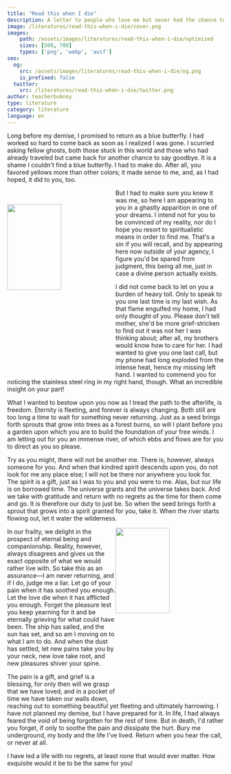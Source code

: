 ```yaml
---
title: "Read this when I die"
description: A letter to people who love me but never had the chance to say goodbye
image: /literatures/read-this-when-i-die/cover.png
images: 
    path: /assets/images/literatures/read-this-when-i-die/optimized
    sizes: [500, 700]
    types: ['png', 'webp', 'avif']
seo:
  og:
    src: /assets/images/literatures/read-this-when-i-die/og.png
    is_prefixed: false
  twitter:
    src: /literatures/read-this-when-i-die/twitter.png
author: teacherbuknoy
type: literature
category: literature
language: en
---
```


Long before my demise, I promised to return as a blue butterfly. I had worked so hard to come back as soon as I realized I was gone. I scurried asking fellow ghosts, both those stuck in this world and those who had already traveled but came back for another chance to say goodbye. It is a shame I couldn't find a blue butterfly. I had to make do. After all, you favored yellows more than other colors; it made sense to me, and, as I had hoped, it did to you, too.

<img src="/assets/images/literatures/Z-but.png" alt="" style="float: left; shape-outside: url(/assets/images/literatures/Z-but.png); width: min(45ch, 50%); shape-margin: 1ch; margin-top: 4ch;">

But I had to make sure you knew it was me, so here I am appearing to you in a ghastly apparition in one of your dreams. I intend not for you to be convinced of my reality, nor do I hope you resort to spiritualistic means in order to find me. That's a sin if you will recall, and by appearing here now outside of your agency, I figure you'd be spared from judgment, this being all me, just in case a divine person actually exists.

I did not come back to let on you a burden of heavy toll. Only to speak to you one last time is my last wish. As that flame engulfed my home, I had only thought of you. Please don't tell mother, she'd be more grief-stricken to find out it was not her I was thinking about; after all, my brothers would know how to care for her. I had wanted to give you one last call, but my phone had long exploded from the intense heat, hence my missing left hand. I wanted to commend you for noticing the stainless steel ring in my right hand, though. What an incredible insight on your part!


What I wanted to bestow upon you now as I tread the path to the afterlife, is freedom. Eternity is fleeting, and forever is always changing. Both still are too long a time to wait for something never returning. Just as a seed brings forth sprouts that grow into trees as a forest burns, so will I plant before you a garden upon which you are to build the foundation of your free winds. I am letting out for you an immense river, of which ebbs and flows are for you to direct as you so please.

Try as you might, there will not be another me. There is, however, always someone for you. And when that kindred spirit descends upon you, do not look for me any place else; I will not be there nor anywhere you look for. The spirit is a gift, just as I was to you and you were to me. Alas, but our life is on borrowed time. The universe grants and the universe takes back. And we take with gratitude and return with no regrets as the time for them come and go. It is therefore our duty to just be. So when the seed brings forth a sprout that grows into a spirit granted for you, take it. When the river starts flowing out, let it water the wilderness.

<img src="/assets/images/literatures/read-this-when-i-die/sugar-maple.png" alt="" style="float: right; shape-outside: url(/assets/images/literatures/read-this-when-i-die/sugar-maple.png); width: min(45ch, 50%);shape-margin: 1ch;">

In our frailty, we delight in the prospect of eternal being and companionship. Reality, however, always disagrees and gives us the exact opposite of what we would rather live with. So take this as an assurance—I am never returning, and if I do, judge me a liar. Let go of your pain when it has soothed you enough. Let the love die when it has afflicted you enough. Forget the pleasure lest you keep yearning for it and be eternally grieving for what could have been. The ship has sailed, and the sun has set, and so am I moving on to what I am to do. And when the dust has settled, let new pains take you by your neck, new love take root, and new pleasures shiver your spine.

The pain is a gift, and grief is a blessing, for only then will we grasp that we have loved, and in a pocket of time we have taken our walls down, reaching out to something beautiful yet fleeting and ultimately harrowing. I have not planned my demise, but I have prepared for it. In life, I had always feared the void of being forgotten for the rest of time. But in death, I'd rather you forget, if only to soothe the pain and dissipate the hurt. Bury me underground, my body and the life I've lived. Return when you hear the call, or never at all.

I have led a life with no regrets, at least none that would ever matter. How exquisite would it be to be the same for you!